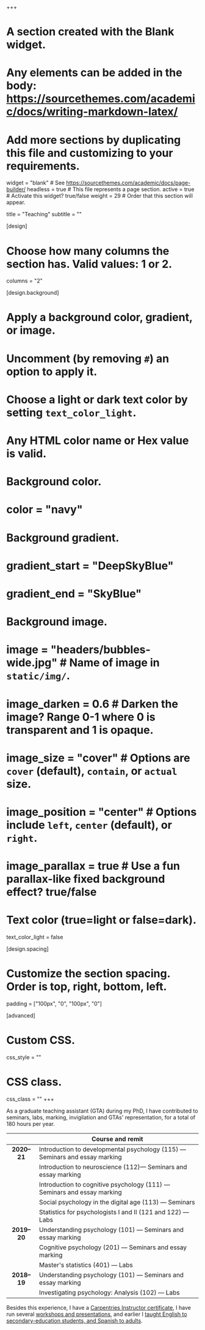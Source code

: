 +++
# A section created with the Blank widget.
# Any elements can be added in the body: https://sourcethemes.com/academic/docs/writing-markdown-latex/
# Add more sections by duplicating this file and customizing to your requirements.

widget = "blank"  # See https://sourcethemes.com/academic/docs/page-builder/
headless = true  # This file represents a page section.
active = true  # Activate this widget? true/false
weight = 29  # Order that this section will appear.

title = "Teaching"
subtitle = ""

[design]
  # Choose how many columns the section has. Valid values: 1 or 2.
  columns = "2"

[design.background]
  # Apply a background color, gradient, or image.
  #   Uncomment (by removing `#`) an option to apply it.
  #   Choose a light or dark text color by setting `text_color_light`.
  #   Any HTML color name or Hex value is valid.

  # Background color.
  # color = "navy"
  
  # Background gradient.
  # gradient_start = "DeepSkyBlue"
  # gradient_end = "SkyBlue"
  
  # Background image.
  # image = "headers/bubbles-wide.jpg"  # Name of image in `static/img/`.
  # image_darken = 0.6  # Darken the image? Range 0-1 where 0 is transparent and 1 is opaque.
  # image_size = "cover"  #  Options are `cover` (default), `contain`, or `actual` size.
  # image_position = "center"  # Options include `left`, `center` (default), or `right`.
  # image_parallax = true  # Use a fun parallax-like fixed background effect? true/false

  # Text color (true=light or false=dark).
  text_color_light = false

[design.spacing]
  # Customize the section spacing. Order is top, right, bottom, left.
  padding = ["100px", "0", "100px", "0"]

[advanced]
 # Custom CSS. 
 css_style = ""
 
 # CSS class.
 css_class = ""
+++


As a graduate teaching assistant (GTA) during my PhD, I have contributed to seminars, labs, marking, invigilation and GTAs' representation, for a total of 180 hours per year.

|             | **Course and remit** |
| :---------: | -------------------- |
| **2020–21** | Introduction to developmental psychology (115) — Seminars and essay marking  |
|             | Introduction to neuroscience (112)— Seminars and essay marking  |
|             | Introduction to cognitive psychology (111) — Seminars and essay marking  |
|             | Social psychology in the digital age (113) — Seminars  |
|             | Statistics for psychologists I and II (121 and 122) — Labs  |
| **2019–20** | Understanding psychology (101) — Seminars and essay marking |
|             | Cognitive psychology (201) — Seminars and essay marking |
|             | Master's statistics (401) — Labs |
| **2018–19** | Understanding psychology (101) — Seminars and essay marking |
|             | Investigating psychology: Analysis (102) — Labs |

Besides this experience, I have a [Carpentries Instructor certificate](https://carpentries.org/become-instructor/), I have run several [workshops and presentations](https://pablobernabeu.github.io/#workshops), and earlier I [taught English to secondary-education students, and Spanish to adults](https://osf.io/84ktq/).
